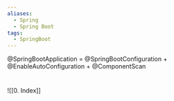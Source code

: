 ```yaml
---
aliases:
  - Spring
  - Spring Boot
tags:
  - SpringBoot
---
```

@SpringBootApplication = @SpringBootConfiguration + @EnableAutoConfiguration + @ComponentScan
# 
##
###

##

###

# 
##
###





![[0. Index]]

